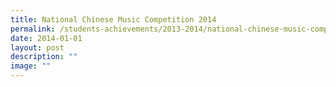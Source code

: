 ```yaml
---
title: National Chinese Music Competition 2014
permalink: /students-achievements/2013-2014/national-chinese-music-competition-2014/
date: 2014-01-01
layout: post
description: ""
image: ""
---
```

